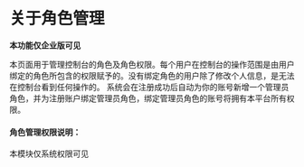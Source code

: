 # 关于角色管理

**本功能仅企业版可见**

本页面用于管理控制台的角色及角色权限。每个用户在控制台的操作范围是由用户绑定的角色所包含的权限赋予的。没有绑定角色的用户除了修改个人信息，是无法在控制台看到任何操作的。
系统会在注册成功后自动为你的账号新增一个管理员角色，并为注册账户绑定管理员角色，绑定管理员角色的账号将拥有本平台所有权限。

#### 角色管理权限说明：
本模块仅系统权限可见
<!-- 查看角色：包含角色管理菜单的查看权限，角色管理页面列表的查看查询权限
新增角色:  包含角色管理页面新增角色功能权限
编辑角色：包含角色管理页面列表编辑及修改权限功能权限
删除角色：包含角色管理页面单个/批量删除角色功能权限 -->
